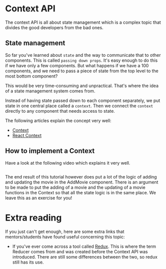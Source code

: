 # Context API
The context API is all about state management which is a complex topic that divides the good developers from the bad ones.

## State management
So far you've learned about `state` and the way to communicate that to other components. This is called `passing down props`. It's easy enough to do this if we have only a few components. But what happens if we have a 100 components, and we need to pass a piece of state from the top level to the most bottom component?

This would be very time-consuming and unpractical. That's where the idea of a state management system comes from.

Instead of having state passed down to each component separately, we put state in one central place called a `context`. Then we connect the `context` directly to any component that needs access to state.

The following articles explain the concept very well:

- [Context](https://reactjs.org/docs/context.html)
- [React Context](https://www.robinwieruch.de/react-context)

## How to implement a Context
Have a look at the following video which explains it very well.

<a href="https://www.youtube.com/watch?v=35lXWvCuM8o">
<img src="https://via.placeholder.com/728x90.png?text=Video+Preview+Coming+Soon" alt="" />
</a>

The end result of this tutorial however does put a lot of the logic of adding and updating the movie in the AddMovie component. There is an argument to be made to put the adding of a movie and the updating of a movie functions in the Context so that all the state logic is in the same place. We leave this as an exercise for you!

# Extra reading
If you just can't get enough, here are some extra links that mentors/students have found useful concerning this topic:

- If you've ever come across a tool called [Redux](https://redux.js.org/). This is where the term Reducer comes from and was created before the Context API was introduced. There are still some differences between the two, so redux still has its use.
